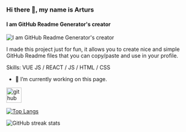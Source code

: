 ### Hi there 👋, my name is Arturs
#### I am GitHub Readme Generator's creator
![I am GitHub Readme Generator's creator](https://arturssmirnovs.github.io/github-profile-readme-generator/images/banner.png)

I made this project just for fun, it allows you to create nice and simple GitHub Readme files that you can copy/paste and use in your profile.

Skills: VUE JS / REACT / JS / HTML / CSS

- 🔭 I’m currently working on this page. 


[<img src='https://cdn.jsdelivr.net/npm/simple-icons@3.0.1/icons/github.svg' alt='github' height='40'>](https://github.com/Pakuu7)  

[![Top Langs](https://github-readme-stats.vercel.app/api/top-langs/?username=Pakuu7)](https://github.com/anuraghazra/github-readme-stats)

![GitHub streak stats](https://streak-stats.demolab.com/?user=Pakuu7)  

